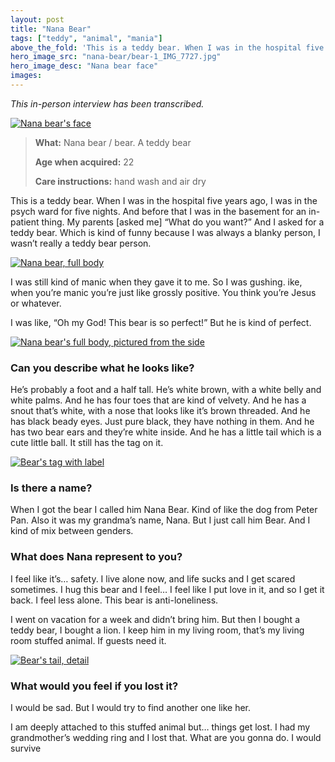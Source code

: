 ```yaml
---
layout: post
title: "Nana Bear"
tags: ["teddy", "animal", "mania"]
above_the_fold: 'This is a teddy bear. When I was in the hospital five years ago, I was in the psych ward for five nights. And before that I was in the basement  for an in-patient thing. My parents [asked me] “What do you want?” And I  asked for a teddy bear.'
hero_image_src: "nana-bear/bear-1_IMG_7727.jpg"
hero_image_desc: "Nana bear face"
images: 
---
```

_This in-person interview has been transcribed._

[![Nana bear's face](/assets/img/nana-bear/bear-1_IMG_7727.jpg)](/assets/img/nana-bear/bear-1_IMG_7727.jpg)

> **What:** Nana bear / bear. A teddy bear
> 
> **Age when acquired:** 22
>
> **Care instructions:** hand wash and air dry
>

This is a teddy bear. When I was in the hospital five years ago, 
I was in the psych ward for five nights. And before that I was in the basement for an in-patient thing.
My parents [asked me] “What do you want?” And I asked for a teddy bear. Which is kind of funny because I was always a blanky person, I wasn’t really a teddy bear person. 

[![Nana bear, full body](/assets/img/nana-bear/bear-front_IMG_7715.jpg)](/assets/img/nana-bear/bear-front_IMG_7715.jpg)

I was still kind of manic when they gave it to me. So I was gushing. 
ike, when you’re manic you’re just like grossly positive. You think you’re Jesus or whatever.

I was like, “Oh my God! This bear is so perfect!” But he is kind of perfect.

[![Nana bear's full body, pictured from the side](/assets/img/nana-bear/bear-side-angle_IMG_7717.jpg)](/assets/img/nana-bear/bear-side-angle_IMG_7717.jpg)

### Can you describe what he looks like?

He’s probably a foot and a half tall. He’s white brown, with a white belly and white palms. 
And he has four toes that are kind of velvety. And he has a snout that’s white, with a nose that looks like it’s brown threaded. And he has black beady eyes. Just pure black, they have nothing in them. And he has two bear ears and they’re white inside. And he has a little tail which is a cute little ball. It still has the tag on it.

[![Bear's tag with label](/assets/img/nana-bear/bear-tag_IMG_7720.jpg)](/assets/img/nana-bear/bear-tag_IMG_7720.jpg)

### Is there a name? 

When I got the bear I called him Nana Bear. Kind of like the dog from Peter Pan. 
Also it was my grandma’s name, Nana. But I just call him Bear. And I kind of mix between genders.

### What does Nana represent to you?

I feel like it’s… safety. I live alone now, and life sucks and I get scared sometimes. I hug this bear and I feel… I feel like I put love in it, and so I get it back. I feel less alone. This bear is anti-loneliness.

I went on vacation for a week and didn’t bring him. But then I bought a teddy bear, I bought a lion. I keep him in my living room, that’s my living room stuffed animal. If guests need it.

[![Bear's tail, detail](/assets/img/nana-bear/bear-tail_IMG_7734.jpg)](/assets/img/nana-bear/bear-tail_IMG_7734.jpg)

### What would you feel if you lost it?

I would be sad. But I would try to find another one like her.

I am deeply attached to this stuffed animal but… things get lost. I had my grandmother’s wedding ring and I lost that. What are you gonna do. I would survive
